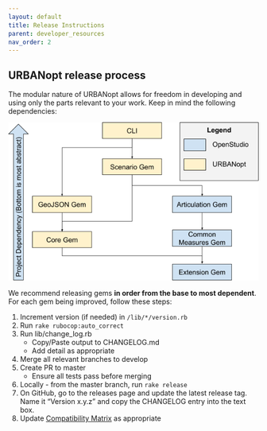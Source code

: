 ```yaml
---
layout: default
title: Release Instructions
parent: developer_resources
nav_order: 2
---
```


## URBANopt release process

The modular nature of URBANopt allows for freedom in developing and using only the parts relevant to your work. Keep in mind the following dependencies:

![gem dependency chart](../doc_files/uo_dependency_rank.png)

We recommend releasing gems **in order from the base to most dependent**. For each gem being improved, follow these steps:

1. Increment version (if needed) in `/lib/*/version.rb`
1. Run `rake rubocop:auto_correct`
1. Run lib/change_log.rb
    - Copy/Paste output to CHANGELOG.md
    - Add detail as appropriate
1. Merge all relevant branches to develop
1. Create PR to master
    - Ensure all tests pass before merging
1. Locally - from the master branch, run `rake release`
1. On GitHub, go to the releases page and update the latest release tag. Name it “Version x.y.z” and copy the CHANGELOG entry into the text box.
1. Update [Compatibility Matrix](compatibility_matrix.md) as appropriate
